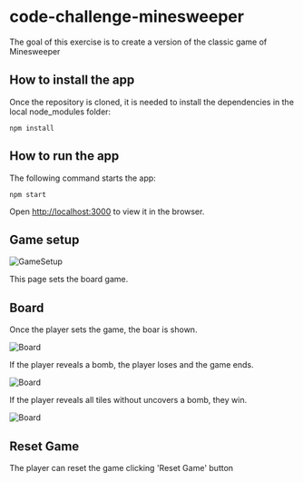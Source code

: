 # code-challenge-minesweeper

The goal of this exercise is to create a version of the classic game of Minesweeper

## How to install the app

Once the repository is cloned, it is needed to install the dependencies in the local node_modules folder:

`npm install`

## How to run the app

The following command starts the app:

`npm start`

Open [http://localhost:3000](http://localhost:3000) to view it in the browser.

## Game setup

![GameSetup](https://panglat.github.io/code-challenge-minesweeper/images/01_page_setup.png 'Game Setup')

This page sets the board game.

## Board

Once the player sets the game, the boar is shown.

![Board](https://panglat.github.io/code-challenge-minesweeper/images/02_board.png 'Game board ready to play')

If the player reveals a bomb, the player loses and the game ends.

![Board](https://panglat.github.io/code-challenge-minesweeper/images/03_lost.png 'The player has lost')

If the player reveals all tiles without uncovers a bomb, they win.

![Board](https://panglat.github.io/code-challenge-minesweeper/images/04_won.png 'The player has won')

## Reset Game
The player can reset the game clicking 'Reset Game' button
